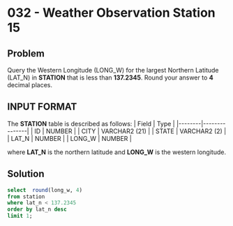 # 032 - Weather Observation Station 15
## Problem

Query the Western Longitude (LONG_W) for the largest Northern Latitude (LAT_N) in **STATION** that is less than **137.2345**. Round your answer to **4** decimal places.

## INPUT FORMAT

The **STATION** table is described as follows:
| Field	 | Type          |
|--------|---------------|
| ID	   | NUMBER        |
| CITY	 | VARCHAR2 (21) |
| STATE	 | VARCHAR2 (2)  |
| LAT_N	 | NUMBER        |
| LONG_W | NUMBER        |

where **LAT_N** is the northern latitude and **LONG_W** is the western longitude.

## Solution
```sql
select  round(long_w, 4)
from station
where lat_n < 137.2345
order by lat_n desc
limit 1;
```

